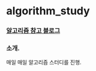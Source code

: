 # algorithm_study

### [알고리즘 참고 블로그](https://blog.encrypted.gg/category/%EA%B0%95%EC%A2%8C/%EC%8B%A4%EC%A0%84%20%EC%95%8C%EA%B3%A0%EB%A6%AC%EC%A6%98)

### 소개.
매일 매일 알고리즘 스터디를 진행.
